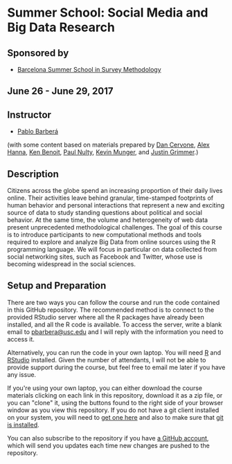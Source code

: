 # Summer School: Social Media and Big Data Research

## Sponsored by 
* [Barcelona Summer School in Survey Methodology](https://eventum.upf.edu/event_detail/7273/detail/barcelona-summer-school-in-survey-methodology-2017.html)

## June 26 - June 29, 2017
 
## Instructor

* [Pablo Barber&aacute;](http://pablobarbera.com/)

(with some content based on materials prepared by [Dan Cervone](http://dcervone.com/), [Alex Hanna](http://alex-hanna.com), [Ken Benoit](http://www.kenbenoit.net/), [Paul Nulty](https://github.com/pnulty), [Kevin Munger](https://github.com/kmunger), and [Justin Grimmer](http://www.justingrimmer.org/).)

## Description

Citizens across the globe spend an increasing proportion of their daily lives online. Their activities leave behind granular, time-stamped footprints of human behavior and personal interactions that represent a new and exciting source of data to study standing questions about political and social behavior. At the same time, the volume and heterogeneity of web data present unprecedented methodological challenges. The goal of this course is to introduce participants to new computational methods and tools required to explore and analyze Big Data from online sources using the R programming language. We will focus in particular on data collected from social networking sites, such as Facebook and Twitter, whose use is becoming widespread in the social sciences.

## Setup and Preparation

There are two ways you can follow the course and run the code contained in this GitHub repository. The recommended method is to connect to the provided RStudio server where all the R packages have already been installed, and all the R code is available. To access the server, write a blank email to pbarbera@usc.edu and I will reply with the information you need to access it.

Alternatively, you can run the code in your own laptop. You will need [R](https://cran.r-project.org/) and [RStudio](https://www.rstudio.com/) installed. Given the number of attendants, I will not be able to provide support during the course, but feel free to email me later if you have any issue.

If you're using your own laptop, you can either download the course materials clicking on each link in this repository, download it as a zip file, or you can "clone" it, using the buttons found to the right side of your browser window as you view this repository.  If you do not have a git client installed on your system, you will need to [get one here](https://git-scm.com/download/gui) and also to make sure that [git is installed](https://git-scm.com/downloads). 

You can also subscribe to the repository if you have [a GitHub account](https://github.com), which will send you updates each time new changes are pushed to the repository.

